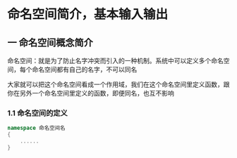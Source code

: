 # 命名空间简介，基本输入输出

## 一 命名空间概念简介

命名空间：就是为了防止名字冲突而引入的一种机制。系统中可以定义多个命名空间，每个命名空间都有自己的名字，不可以同名

大家就可以把这个命名空间看成一个作用域，我们在这个命名空间里定义函数，跟你在另外一个命名空间里定义的函数，即便同名，也互不影响

### 1.1 命名空间的定义

```c++
namespace 命名空间名
{
    ......
}
```

